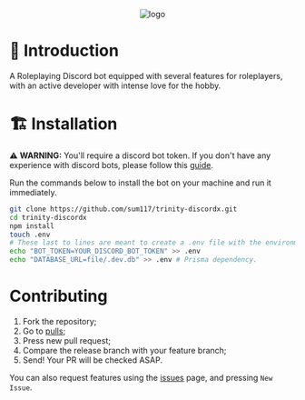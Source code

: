 <p align="center">
<img src="https://cdn.discordapp.com/attachments/1021331230052073482/1028842246403002388/trinity-banner.png" alt="logo">
</p>

# 📖 Introduction

A Roleplaying Discord bot equipped with several features for roleplayers, with an active developer with intense love for the hobby.

# 🏗 Installation
⚠️ **WARNING:** You'll require a discord bot token. If you don't have any experience with discord bots, please follow this [guide](https://discordjs.guide/preparations/setting-up-a-bot-application.html#creating-your-bot).

Run the commands below to install the bot on your machine and run it immediately.
```sh
git clone https://github.com/sum117/trinity-discordx.git
cd trinity-discordx
npm install
touch .env
# These last to lines are meant to create a .env file with the environment variables required to start a discord bot application. Remember to replace "YOUR_DISCORD_BOT_TOKEN" with an actual token, and do not share it with anyone.
echo "BOT_TOKEN=YOUR_DISCORD_BOT_TOKEN" >> .env
echo "DATABASE_URL=file/.dev.db" >> .env # Prisma dependency.
```

# Contributing

 1. Fork the repository;
 2. Go to [pulls](https://github.com/sum117/trinity-discordx/pulls);
 3. Press new pull request;
 4. Compare the release branch with your feature branch;
 5. Send! Your PR will be checked ASAP.

You can also request features using the [issues](https://github.com/sum117/trinity-discordx/issues) page, and pressing `New Issue`.


